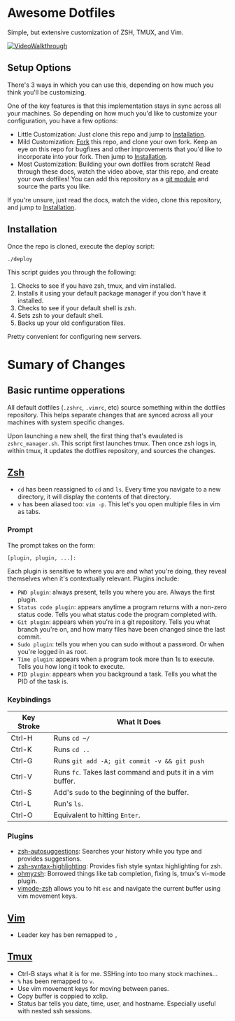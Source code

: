 # Awesome Dotfiles

Simple, but extensive customization of ZSH, TMUX, and Vim. 

[![VideoWalkthrough](https://img.youtube.com/vi/UgDz_9i2nwc/0.jpg)](https://www.youtube.com/watch?v=UgDz_9i2nwc)

## Setup Options

There's 3 ways in which you can use this, depending on how much you think you'll be customizing.

One of the key features is that this implementation stays in sync across all your machines. So depending on how much you'd like to customize your configuration, you have a few options:

* Little Customization: Just clone this repo and jump to [Installation](#installation).
* Mild Customization: [Fork]() this repo, and clone your own fork. Keep an eye on this repo for bugfixes and other improvements that you'd like to incorporate into your fork. Then jump to [Installation](#installation).
* Most Customization: Building your own dotfiles from scratch! Read through these docs, watch the video above, star this repo, and create your own dotfiles! You can add this repository as a [git module](https://git-scm.com/book/en/v2/Git-Tools-Submodules) and source the parts you like. 

If you're unsure, just read the docs, watch the video, clone this repository, and jump to [Installation](#installation).

## Installation

Once the repo is cloned, execute the deploy script:
```
./deploy
```

This script guides you through the following:

1. Checks to see if you have zsh, tmux, and vim installed. 
2. Installs it using your default package manager if you don't have it installed.
3. Checks to see if your default shell is zsh.
4. Sets zsh to your default shell.
5. Backs up your old configuration files.

Pretty convenient for configuring new servers.

# Sumary of Changes

## Basic runtime opperations 

All default dotfiles (`.zshrc`, `.vimrc`, etc) source something within the dotfiles repository. This helps separate changes that are synced across all your machines with system specific changes.

Upon launching a new shell, the first thing that's evaulated is `zshrc_manager.sh`. This script first launches tmux. Then once zsh logs in, within tmux, it updates the dotfiles repository, and sources the changes.

## [Zsh](https://en.wikipedia.org/wiki/Z_shell)

* `cd` has been reassigned to `cd` and `ls`. Every time you navigate to a new directory, it will display the contents of that directory.
* `v` has been aliased too: `vim -p`. This let's you open multiple files in vim as tabs. 

### Prompt

The prompt takes on the form:

```
[plugin, plugin, ...]: 
```

Each plugin is sensitive to where you are and what you're doing, they reveal themselves when it's contextually relevant. Plugins include:

* `PWD plugin`: always present, tells you where you are. Always the first plugin.
* `Status code plugin`: appears anytime a program returns with a non-zero status code. Tells you what status code the program completed with. 
* `Git plugin`: appears when you're in a git repository. Tells you what branch you're on, and how many files have been changed since the last commit.
* `Sudo plugin`: tells you when you can sudo without a password. Or when you're logged in as root.
* `Time plugin`: appears when a program took more than 1s to execute. Tells you how long it took to execute.
* `PID plugin`: appears when you background a task. Tells you what the PID of the task is.

### Keybindings
| Key Stroke | What It Does |
|------------|--------------|
| Ctrl-H     | Runs ``cd ~/`` |
| Ctrl-K     | Runs ``cd ..`` |
| Ctrl-G     | Runs ``git add -A; git commit -v && git push`` |
| Ctrl-V     | Runs ``fc``. Takes last command and puts it in a vim buffer. |
| Ctrl-S     | Add's ``sudo`` to the beginning of the buffer. |
| Ctrl-L     | Run's ``ls``. |
| Ctrl-O     | Equivalent to hitting ``Enter``. |

### Plugins

* [zsh-autosuggestions](https://github.com/zsh-users/zsh-autosuggestions): Searches your history while you type and provides suggestions.
* [zsh-syntax-highlighting](https://github.com/zsh-users/zsh-syntax-highlighting/tree/ad522a091429ba180c930f84b2a023b40de4dbcc): Provides fish style syntax highlighting for zsh.
* [ohmyzsh](https://github.com/robbyrussell/oh-my-zsh/tree/291e96dcd034750fbe7473482508c08833b168e3): Borrowed things like tab completion, fixing ls, tmux's vi-mode plugin.
* [vimode-zsh](https://github.com/robbyrussell/oh-my-zsh/tree/master/plugins/vi-mode) allows you to hit `esc` and navigate the current buffer using vim movement keys.

## [Vim](https://en.wikipedia.org/wiki/Vim_(text_editor))

* Leader key has ben remapped to `,`

## [Tmux](https://en.wikipedia.org/wiki/Tmux)

* Ctrl-B stays what it is for me. SSHing into too many stock machines...
* `%` has been remapped to `v`.
* Use vim movement keys for moving between panes. 
* Copy buffer is coppied to xclip.
* Status bar tells you date, time, user, and hostname. Especially useful with nested ssh sessions. 
